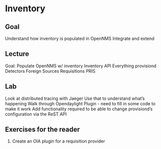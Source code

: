 
# Inventory

## Goal 
Understand how inventory is populated in OpenNMS
Integrate and extend 

## Lecture 
Goal: Populate OpenNMS w/ inventory
Inventory API
Everything provisiond
Detectors
Foreign Sources
Requisitions
PRIS


## Lab
Look at distributed tracing with Jaeger
Use that to understand what’s happening
Walk through Opendaylight Plugin - need to fill in some code to make it work
Add functionality required to be able to change provisiond’s configuration via the ReST API

## Exercises for the reader
1. Create an OIA plugin for a requisition provider
